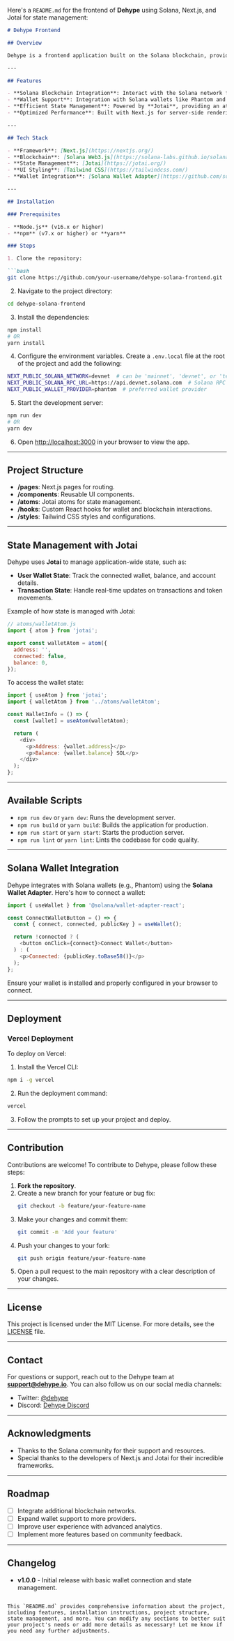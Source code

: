 Here's a `README.md` for the frontend of **Dehype** using Solana, Next.js, and Jotai for state management:

```markdown
# Dehype Frontend

## Overview

Dehype is a frontend application built on the Solana blockchain, providing users with a decentralized and seamless experience. The app leverages **Next.js** for the framework, **Jotai** for state management, and integrates Solana wallet functionalities for blockchain interactions.

---

## Features

- **Solana Blockchain Integration**: Interact with the Solana network for transactions and token operations.
- **Wallet Support**: Integration with Solana wallets like Phantom and Sollet.
- **Efficient State Management**: Powered by **Jotai**, providing an atomic and simple state management solution.
- **Optimized Performance**: Built with Next.js for server-side rendering (SSR) and static site generation (SSG).

---

## Tech Stack

- **Framework**: [Next.js](https://nextjs.org/)
- **Blockchain**: [Solana Web3.js](https://solana-labs.github.io/solana-web3.js/)
- **State Management**: [Jotai](https://jotai.org/)
- **UI Styling**: [Tailwind CSS](https://tailwindcss.com/)
- **Wallet Integration**: [Solana Wallet Adapter](https://github.com/solana-labs/wallet-adapter)

---

## Installation

### Prerequisites

- **Node.js** (v16.x or higher)
- **npm** (v7.x or higher) or **yarn**

### Steps

1. Clone the repository:

```bash
git clone https://github.com/your-username/dehype-solana-frontend.git
```

2. Navigate to the project directory:

```bash
cd dehype-solana-frontend
```

3. Install the dependencies:

```bash
npm install
# OR
yarn install
```

4. Configure the environment variables. Create a `.env.local` file at the root of the project and add the following:

```bash
NEXT_PUBLIC_SOLANA_NETWORK=devnet  # can be 'mainnet', 'devnet', or 'testnet'
NEXT_PUBLIC_SOLANA_RPC_URL=https://api.devnet.solana.com  # Solana RPC URL
NEXT_PUBLIC_WALLET_PROVIDER=phantom  # preferred wallet provider
```

5. Start the development server:

```bash
npm run dev
# OR
yarn dev
```

6. Open [http://localhost:3000](http://localhost:3000) in your browser to view the app.

---

## Project Structure

- **/pages**: Next.js pages for routing.
- **/components**: Reusable UI components.
- **/atoms**: Jotai atoms for state management.
- **/hooks**: Custom React hooks for wallet and blockchain interactions.
- **/styles**: Tailwind CSS styles and configurations.

---

## State Management with Jotai

Dehype uses **Jotai** to manage application-wide state, such as:

- **User Wallet State**: Track the connected wallet, balance, and account details.
- **Transaction State**: Handle real-time updates on transactions and token movements.
  
Example of how state is managed with Jotai:

```javascript
// atoms/walletAtom.js
import { atom } from 'jotai';

export const walletAtom = atom({
  address: '',
  connected: false,
  balance: 0,
});
```

To access the wallet state:

```javascript
import { useAtom } from 'jotai';
import { walletAtom } from '../atoms/walletAtom';

const WalletInfo = () => {
  const [wallet] = useAtom(walletAtom);

  return (
    <div>
      <p>Address: {wallet.address}</p>
      <p>Balance: {wallet.balance} SOL</p>
    </div>
  );
};
```

---

## Available Scripts

- `npm run dev` or `yarn dev`: Runs the development server.
- `npm run build` or `yarn build`: Builds the application for production.
- `npm run start` or `yarn start`: Starts the production server.
- `npm run lint` or `yarn lint`: Lints the codebase for code quality.

---

## Solana Wallet Integration

Dehype integrates with Solana wallets (e.g., Phantom) using the **Solana Wallet Adapter**. Here's how to connect a wallet:

```javascript
import { useWallet } from '@solana/wallet-adapter-react';

const ConnectWalletButton = () => {
  const { connect, connected, publicKey } = useWallet();

  return !connected ? (
    <button onClick={connect}>Connect Wallet</button>
  ) : (
    <p>Connected: {publicKey.toBase58()}</p>
  );
};
```

Ensure your wallet is installed and properly configured in your browser to connect.

---

## Deployment

### Vercel Deployment

To deploy on Vercel:

1. Install the Vercel CLI:

```bash
npm i -g vercel
```

2. Run the deployment command:

```bash
vercel
```

3. Follow the prompts to set up your project and deploy.

---

## Contribution

Contributions are welcome! To contribute to Dehype, please follow these steps:

1. **Fork the repository**.
2. Create a new branch for your feature or bug fix:
   ```bash
   git checkout -b feature/your-feature-name
   ```
3. Make your changes and commit them:
   ```bash
   git commit -m 'Add your feature'
   ```
4. Push your changes to your fork:
   ```bash
   git push origin feature/your-feature-name
   ```
5. Open a pull request to the main repository with a clear description of your changes.

---

## License

This project is licensed under the MIT License. For more details, see the [LICENSE](LICENSE) file.

---

## Contact

For questions or support, reach out to the Dehype team at **support@dehype.io**. You can also follow us on our social media channels:

- Twitter: [@dehype](https://twitter.com/dehype)
- Discord: [Dehype Discord](https://discord.gg/dehype)

---

## Acknowledgments

- Thanks to the Solana community for their support and resources.
- Special thanks to the developers of Next.js and Jotai for their incredible frameworks.

---

## Roadmap

- [ ] Integrate additional blockchain networks.
- [ ] Expand wallet support to more providers.
- [ ] Improve user experience with advanced analytics.
- [ ] Implement more features based on community feedback.

---

## Changelog

- **v1.0.0** - Initial release with basic wallet connection and state management.
```

This `README.md` provides comprehensive information about the project, including features, installation instructions, project structure, state management, and more. You can modify any sections to better suit your project's needs or add more details as necessary! Let me know if you need any further adjustments.